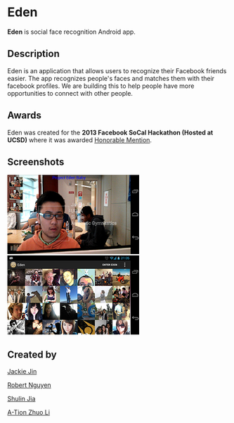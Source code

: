 Eden
=====
**Eden** is social face recognition Android app.

Description
------
Eden is an application that allows users to recognize their Facebook friends easier. 
The app recognizes people's faces and matches them with their facebook profiles.
We are building this to help people have more opportunities to connect with other people.

Awards
------
Eden was created for the **2013 Facebook SoCal Hackathon (Hosted at UCSD)** where it was awarded [Honorable Mention](https://www.facebook.com/events/527470107303097/).

Screenshots
-----
[![screenshot1](https://github.com/CloudClown/Eden/blob/master/examples/screenshot1thumb.jpg?raw=true "Eden Screenshot 1")](https://github.com/CloudClown/Eden/blob/master/examples/screenshot1.jpg)
[![screenshot2](https://github.com/CloudClown/Eden/blob/master/examples/screenshot2thumb.png?raw=true "Eden Screenshot 2")](https://github.com/CloudClown/Eden/blob/master/examples/screenshot2.png)

Created by
-----
[Jackie Jin](https://github.com/CloudClown)

[Robert Nguyen](https://github.com/Zephoku)

[Shulin Jia](https://github.com/shulinj)

[A-Tion Zhuo Li](https://github.com/a-tion)
